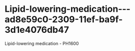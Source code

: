 # Lipid-lowering-medication---ad8e59c0-2309-11ef-ba9f-3d1e4076db47
Lipid-lowering medication - PH1600
